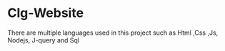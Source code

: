 # Clg-Website
There are multiple languages used in  this project such as Html ,Css ,Js, Nodejs, J-query and Sql
